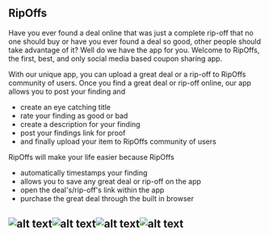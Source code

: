 ## RipOffs
Have you ever found a deal online that was just a complete rip-off that no one should buy or have you ever found a deal so good, other people should take advantage of it? Well do we have the app for you. Welcome to RipOffs, the first, best, and only social media based coupon sharing app.

With our unique app, you can upload a great deal or a rip-off to RipOffs community of users. Once you find a great deal or rip-off online, our app allows you to post your finding and
- create an eye catching title
- rate your finding as good or bad
- create a description for your finding
- post your findings link for proof
- and finally upload your item to RipOffs community of users

RipOffs will make your life easier because RipOffs
- automatically timestamps your finding
- allows you to save any great deal or rip-off on the app
- open the deal's/rip-off's link within the app
- purchase the great deal through the built in browser

![alt text](https://is1-ssl.mzstatic.com/image/thumb/Purple118/v4/79/d6/e3/79d6e36d-0ff9-3047-7b5b-ede21e81dde2/pr_source.png/300x300bb.jpg?1548990006405)![alt text](https://is1-ssl.mzstatic.com/image/thumb/Purple118/v4/0d/5b/24/0d5b24b8-85e6-f610-5b26-d2e77345d1a1/pr_source.png/300x300bb.jpg?1548990006408)![alt text](https://is1-ssl.mzstatic.com/image/thumb/Purple118/v4/59/d4/c9/59d4c944-447e-4756-8d9f-2c08a3fa5a6f/pr_source.png/300x300bb.jpg?1548990006411)![alt text](https://is1-ssl.mzstatic.com/image/thumb/Purple118/v4/17/21/2c/17212c16-76f8-13d3-6eec-5e5854e7c033/pr_source.png/300x300bb.jpg?1548990006412)
---